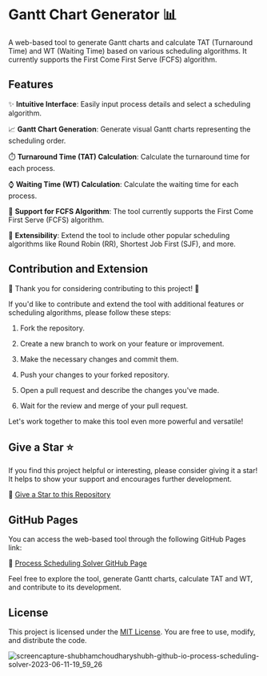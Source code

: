 # Gantt Chart Generator 📊

A web-based tool to generate Gantt charts and calculate TAT (Turnaround Time) and WT (Waiting Time) based on various scheduling algorithms. It currently supports the First Come First Serve (FCFS) algorithm.

## Features

✨ **Intuitive Interface**: Easily input process details and select a scheduling algorithm.

📈 **Gantt Chart Generation**: Generate visual Gantt charts representing the scheduling order.

⏱️ **Turnaround Time (TAT) Calculation**: Calculate the turnaround time for each process.

⌚ **Waiting Time (WT) Calculation**: Calculate the waiting time for each process.

🔄 **Support for FCFS Algorithm**: The tool currently supports the First Come First Serve (FCFS) algorithm.

🚀 **Extensibility**: Extend the tool to include other popular scheduling algorithms like Round Robin (RR), Shortest Job First (SJF), and more.

## Contribution and Extension

🎉 Thank you for considering contributing to this project! 🎉

If you'd like to contribute and extend the tool with additional features or scheduling algorithms, please follow these steps:

1. Fork the repository.

2. Create a new branch to work on your feature or improvement.

3. Make the necessary changes and commit them.

4. Push your changes to your forked repository.

5. Open a pull request and describe the changes you've made.

6. Wait for the review and merge of your pull request.

Let's work together to make this tool even more powerful and versatile!

## Give a Star ⭐

If you find this project helpful or interesting, please consider giving it a star! It helps to show your support and encourages further development.

🌟 [Give a Star to this Repository](https://github.com/ShubhamChoudharyShubh/process-scheduling-solver)

## GitHub Pages

You can access the web-based tool through the following GitHub Pages link:

🔗 [Process Scheduling Solver GitHub Page](https://shubhamchoudharyshubh.github.io/process-scheduling-solver/)

Feel free to explore the tool, generate Gantt charts, calculate TAT and WT, and contribute to its development.

## License

This project is licensed under the [MIT License](LICENSE). You are free to use, modify, and distribute the code.

![screencapture-shubhamchoudharyshubh-github-io-process-scheduling-solver-2023-06-11-19_59_26](https://github.com/ShubhamChoudharyShubh/process-scheduling-solver/assets/96586771/c3ce5f18-28e0-4d45-a646-6d3f55f721b7)

